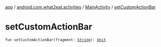 [app](../../index.md) / [android.com.what2eat.activities](../index.md) / [MainActivity](index.md) / [setCustomActionBar](./set-custom-action-bar.md)

# setCustomActionBar

`fun setCustomActionBar(fragment: `[`String`](https://kotlinlang.org/api/latest/jvm/stdlib/kotlin/-string/index.html)`): `[`Unit`](https://kotlinlang.org/api/latest/jvm/stdlib/kotlin/-unit/index.html)